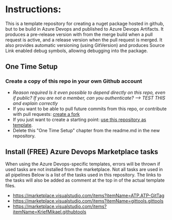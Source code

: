 # Instructions: 
This is a template repository for creating a nuget package hosted in github, but to be build in Azure Devops and published to Azure Devops Artifacts. 
It produces a pre-release version with from the merge build when a pull request is active, and a release version when the pull request is merged. 
It also provides automatic versioning (using GitVersion) and produces Source Link enabled debug symbols, allowing debugging into the package. 

## One Time Setup

### Create a copy of this repo in your own Github account
- _Reason required Is it even possible to depend directly on this repo, even if public? If you are not a member, can you authenticate? --> TEST THIS and explain correctly_
- If you want to be able to pull future commits from this repo, or contribute with pull requests: [create a fork](https://docs.github.com/en/get-started/quickstart/fork-a-repo)
- If you just want to create a starting point: [use this repository as template](https://docs.github.com/en/github/creating-cloning-and-archiving-repositories/creating-a-repository-on-github/creating-a-repository-from-a-template).
- Delete this "One Time Setup" chapter from the readme.md in the new repository. 

## Install (FREE) Azure Devops Marketplace tasks
When using the Azure Devops-specific templates, errors will be thrown if used tasks are not installed from the marketplace. Not all tasks are used in all pipelines
Below is a list of the tasks used in this repository. The links to the tasks will also be added as comment at the top in of the actual template files. 

- https://marketplace.visualstudio.com/items?itemName=ATP.ATP-GitTag
- https://marketplace.visualstudio.com/items?itemName=gittools.gittools
- https://marketplace.visualstudio.com/items?itemName=KriefMikael.githubtools
